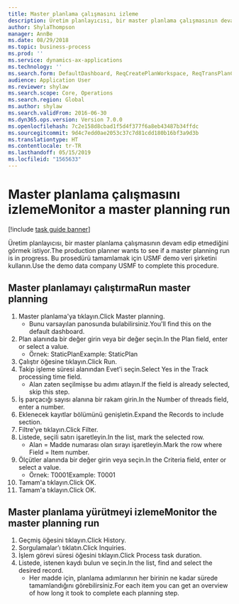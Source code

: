 ```yaml
---
title: Master planlama çalışmasını izleme
description: Üretim planlayıcısı, bir master planlama çalışmasının devam edip etmediğini görmek istiyor.
author: ShylaThompson
manager: AnnBe
ms.date: 08/29/2018
ms.topic: business-process
ms.prod: ''
ms.service: dynamics-ax-applications
ms.technology: ''
ms.search.form: DefaultDashboard, ReqCreatePlanWorkspace, ReqTransPlanCard, SysQueryForm, InventItemIdLookupSimple, ReqLog, ReqProcessTaskTrace
audience: Application User
ms.reviewer: shylaw
ms.search.scope: Core, Operations
ms.search.region: Global
ms.author: shylaw
ms.search.validFrom: 2016-06-30
ms.dyn365.ops.version: Version 7.0.0
ms.openlocfilehash: 7c2e158d8cbad1f5d4f377f6a8eb43487b34ffdc
ms.sourcegitcommit: 9d4c7edd0ae2053c37c7d81cdd180b16bf3a9d3b
ms.translationtype: HT
ms.contentlocale: tr-TR
ms.lasthandoff: 05/15/2019
ms.locfileid: "1565633"
---
```

# <a name="monitor-a-master-planning-run"></a><span data-ttu-id="6458c-103">Master planlama çalışmasını izleme</span><span class="sxs-lookup"><span data-stu-id="6458c-103">Monitor a master planning run</span></span>

[!include [task guide banner](../../includes/task-guide-banner.md)]

<span data-ttu-id="6458c-104">Üretim planlayıcısı, bir master planlama çalışmasının devam edip etmediğini görmek istiyor.</span><span class="sxs-lookup"><span data-stu-id="6458c-104">The production planner wants to see if a master planning run is in progress.</span></span> <span data-ttu-id="6458c-105">Bu prosedürü tamamlamak için USMF demo veri şirketini kullanın.</span><span class="sxs-lookup"><span data-stu-id="6458c-105">Use the demo data company USMF to complete this procedure.</span></span>


## <a name="run-master-planning"></a><span data-ttu-id="6458c-106">Master planlamayı çalıştırma</span><span class="sxs-lookup"><span data-stu-id="6458c-106">Run master planning</span></span>
1. <span data-ttu-id="6458c-107">Master planlama'ya tıklayın.</span><span class="sxs-lookup"><span data-stu-id="6458c-107">Click Master planning.</span></span>
    * <span data-ttu-id="6458c-108">Bunu varsayılan panosunda bulabilirsiniz.</span><span class="sxs-lookup"><span data-stu-id="6458c-108">You'll find this on the default dashboard.</span></span>  
2. <span data-ttu-id="6458c-109">Plan alanında bir değer girin veya bir değer seçin.</span><span class="sxs-lookup"><span data-stu-id="6458c-109">In the Plan field, enter or select a value.</span></span>
    * <span data-ttu-id="6458c-110">Örnek: StaticPlan</span><span class="sxs-lookup"><span data-stu-id="6458c-110">Example: StaticPlan</span></span>  
3. <span data-ttu-id="6458c-111">Çalıştır öğesine tıklayın.</span><span class="sxs-lookup"><span data-stu-id="6458c-111">Click Run.</span></span>
4. <span data-ttu-id="6458c-112">Takip işleme süresi alanından Evet'i seçin.</span><span class="sxs-lookup"><span data-stu-id="6458c-112">Select Yes in the Track processing time field.</span></span>
    * <span data-ttu-id="6458c-113">Alan zaten seçilmişse bu adımı atlayın.</span><span class="sxs-lookup"><span data-stu-id="6458c-113">If the field is already selected, skip this step.</span></span>  
5. <span data-ttu-id="6458c-114">İş parçacığı sayısı alanına bir rakam girin.</span><span class="sxs-lookup"><span data-stu-id="6458c-114">In the Number of threads field, enter a number.</span></span>
6. <span data-ttu-id="6458c-115">Eklenecek kayıtlar bölümünü genişletin.</span><span class="sxs-lookup"><span data-stu-id="6458c-115">Expand the Records to include section.</span></span>
7. <span data-ttu-id="6458c-116">Filtre'ye tıklayın.</span><span class="sxs-lookup"><span data-stu-id="6458c-116">Click Filter.</span></span>
8. <span data-ttu-id="6458c-117">Listede, seçili satırı işaretleyin.</span><span class="sxs-lookup"><span data-stu-id="6458c-117">In the list, mark the selected row.</span></span>
    * <span data-ttu-id="6458c-118">Alan = Madde numarası olan sırayı işaretleyin.</span><span class="sxs-lookup"><span data-stu-id="6458c-118">Mark the row where Field = Item number.</span></span>  
9. <span data-ttu-id="6458c-119">Ölçütler alanında bir değer girin veya seçin.</span><span class="sxs-lookup"><span data-stu-id="6458c-119">In the Criteria field, enter or select a value.</span></span>
    * <span data-ttu-id="6458c-120">Örnek: T0001</span><span class="sxs-lookup"><span data-stu-id="6458c-120">Example: T0001</span></span>  
10. <span data-ttu-id="6458c-121">Tamam'a tıklayın.</span><span class="sxs-lookup"><span data-stu-id="6458c-121">Click OK.</span></span>
11. <span data-ttu-id="6458c-122">Tamam'a tıklayın.</span><span class="sxs-lookup"><span data-stu-id="6458c-122">Click OK.</span></span>

## <a name="monitor-the-master-planning-run"></a><span data-ttu-id="6458c-123">Master planlama yürütmeyi izleme</span><span class="sxs-lookup"><span data-stu-id="6458c-123">Monitor the master planning run</span></span>
1. <span data-ttu-id="6458c-124">Geçmiş öğesini tıklayın.</span><span class="sxs-lookup"><span data-stu-id="6458c-124">Click History.</span></span>
2. <span data-ttu-id="6458c-125">Sorgulamalar’ı tıklatın.</span><span class="sxs-lookup"><span data-stu-id="6458c-125">Click Inquiries.</span></span>
3. <span data-ttu-id="6458c-126">İşlem görevi süresi öğesini tıklayın.</span><span class="sxs-lookup"><span data-stu-id="6458c-126">Click Process task duration.</span></span>
4. <span data-ttu-id="6458c-127">Listede, istenen kaydı bulun ve seçin.</span><span class="sxs-lookup"><span data-stu-id="6458c-127">In the list, find and select the desired record.</span></span>
    * <span data-ttu-id="6458c-128">Her madde için, planlama adımlarının her birinin ne kadar sürede tamamlandığını görebilirsiniz.</span><span class="sxs-lookup"><span data-stu-id="6458c-128">For each item you can get an overview of how long it took to complete each planning step.</span></span>  

